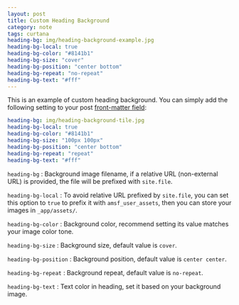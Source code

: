 ```yaml
---
layout: post
title: Custom Heading Background
category: note
tags: curtana
heading-bg: img/heading-background-example.jpg
heading-bg-local: true
heading-bg-color: "#8141b1"
heading-bg-size: "cover"
heading-bg-position: "center bottom"
heading-bg-repeat: "no-repeat"
heading-bg-text: "#fff"
---
```


This is an example of custom heading background. You can simply add the following setting to your post [front-matter field](http://jekyllrb.com/docs/frontmatter/):

```yaml
heading-bg: img/heading-background-tile.jpg
heading-bg-local: true
heading-bg-color: "#8141b1"
heading-bg-size: "100px 100px"
heading-bg-position: "center bottom"
heading-bg-repeat: "repeat"
heading-bg-text: "#fff"
```

`heading-bg`
: Background image filename, if a relative URL (non-external URL) is provided, the file will be prefixed with `site.file`.

`heading-bg-local`
: To avoid relative URL prefixed by `site.file`, you can set this option to `true` to prefix it with `amsf_user_assets`, then you can store your images in `_app/assets/`.

`heading-bg-color`
: Background color, recommend setting its value matches your image color tone.

`heading-bg-size`
: Background size, default value is `cover`.

`heading-bg-position`
: Background position, default value is `center center`.

`heading-bg-repeat`
: Background repeat, default value is `no-repeat`.

`heading-bg-text`
: Text color in heading, set it based on your background image.
